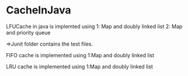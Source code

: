# CacheInJava
LFUCache in java is implemted using 
  1: Map and doubly linked list
  2: Map and priority queue
  
  =>Junit folder contains the test files.
  
FIFO cache is implemented using 
  1:Map and doubly linked list
  
LRU cache is implemented using 
  1:Map and doubly linked list
  
  
  
